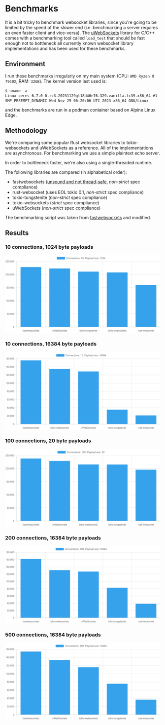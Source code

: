 # Benchmarks

It is a bit tricky to benchmark websocket libraries, since you're going to be limited by the speed of the slower end (i.e. benchmarking a server requires an even faster client and vice-versa). The [uWebSockets](https://github.com/uNetworking/uWebSockets) library for C/C++ comes with a benchmarking tool called `load_test` that should be fast enough not to bottleneck all currently known websocket library implementations and has been used for these benchmarks.

## Environment

I run these benchmarks irregularly on my main system (CPU: `AMD Ryzen 9 7950X`, RAM: `32GB`). The kernel version last used is:

```
$ uname -a
Linux ceres 6.7.0-0.rc3.20231129gt18d46e76.329.vanilla.fc39.x86_64 #1 SMP PREEMPT_DYNAMIC Wed Nov 29 06:20:06 UTC 2023 x86_64 GNU/Linux
```

and the benchmarks are run in a podman container based on Alpine Linux Edge.

## Methodology

We're comparing some popular Rust websocket libraries to tokio-websockets and uWebSockets as a reference. All of the implementations are asynchronous. For benchmarking we use a simple plaintext echo server.

In order to bottleneck faster, we're also using a single-threaded runtime.

The following libraries are compared (in alphabetical order):

* fastwebsockets ([unsound and not thread-safe](https://github.com/denoland/fastwebsockets/issues/42), *non-strict* spec compliance)
* rust-websocket (uses EOL tokio 0.1, *non-strict* spec compliance)
* tokio-tungstenite (*non-strict* spec compliance)
* tokio-websockets (*strict* spec compliance)
* uWebSockets (*non-strict* spec compliance)

The benchmarking script was taken from [fastwebsockets](https://github.com/denoland/fastwebsockets/tree/main/benches) and modified.

## Results

### 10 connections, 1024 byte payloads

![10 Connections, 1024 byte payloads](./results/10-1024-chart.svg)

### 10 connections, 16384 byte payloads

![10 Connections, 16384 byte payloads](./results/10-16384-chart.svg)

### 100 connections, 20 byte payloads

![100 Connections, 20 byte payloads](./results/100-20-chart.svg)

### 200 connections, 16384 byte payloads

![200 Connections, 16384 byte payloads](./results/200-16384-chart.svg)

### 500 connections, 16384 byte payloads

![500 Connections, 16384 byte payloads](./results/500-16384-chart.svg)
